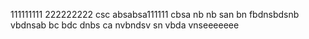 111111111 222222222
csc absabsa111111
cbsa nb nb
san bn
fbdnsbdsnb
vbdnsab
bc bdc dnbs ca
nvbndsv sn
vbda vnseeeeeee
